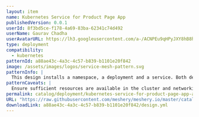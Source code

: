 ```yaml
---
layout: item
name: Kubernetes Service for Product Page App
publishedVersion: 0.0.1
userId: 8f3bd5ce-f178-4a69-83ba-62341c74d492
userName: Gaurav Chadha
userAvatarURL: https://lh3.googleusercontent.com/a-/ACNPEu9qHPyJXY8hB8h4Qlmdc1YzI9qXe0if3sRuTpQPJA=s96-c
type: deployment
compatibility:
  - kubernetes
patternId: a88ae43c-4a3c-4c57-b839-b1101e20f842
image: /assets/images/logos/service-mesh-pattern.svg
patternInfo: |
  This design installs a namespace, a deployment and a service. Both deployment and service are deployed in my-bookinfo namespace. Service is exposed at port 9081.
patternCaveats: |
  Ensure sufficient resources are available in the cluster and networking is exopsed properly.
permalink: catalog/deployment/kubernetes-service-for-product-page-app-a88ae43c-4a3c-4c57-b839-b1101e20f842.html
URL: "https://raw.githubusercontent.com/meshery/meshery.io/master/catalog/a88ae43c-4a3c-4c57-b839-b1101e20f842/0.0.1/design.yml"
downloadLink: a88ae43c-4a3c-4c57-b839-b1101e20f842/design.yml
---
```

